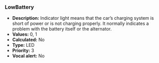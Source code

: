 ### LowBattery

- **Description:** Indicator light means that the car’s charging system is
short of power or is not charging properly. It normally indicates a problem
with the battery itself or the alternator.
- **Values:** 0, 1
- **Calculated:** No
- **Type:** LED
- **Priority:** 3
- **Vocal alert:** No
